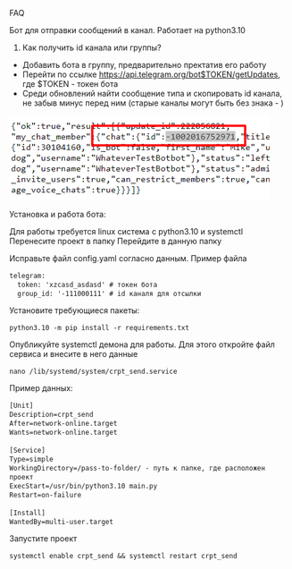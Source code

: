 FAQ

Бот для отправки сообщений в канал. Работает на python3.10

1. Как получить id канала или группы?
- Добавить бота в группу, предварительно пректатив его работу
- Перейти по ссылке https://api.telegram.org/bot$TOKEN/getUpdates, где $TOKEN - токен бота
- Среди обновлений найти сообщение типа и скопировать id канала, не забыв минус перед ним (старые каналы могут быть без знака - )

![img.png](img.png)


Установка и работа бота:

Для работы требуется linux система с python3.10 и systemctl
Перенесите проект в папку
Перейдите в данную папку

Исправьте файл config.yaml согласно данным. Пример файла
```
telegram:
  token: 'xzcasd_asdasd' # токен бота
  group_id: '-111000111' # id каналя для отсылки
```

Установите требующиеся пакеты:
```
python3.10 -m pip install -r requirements.txt
```
Опубликуйте systemctl демона для работы. Для этого откройте файл сервиса и внесите в него данные
```
nano /lib/systemd/system/crpt_send.service
```
Пример данных:
```
[Unit]
Description=crpt_send
After=network-online.target
Wants=network-online.target

[Service]
Type=simple
WorkingDirectory=/pass-to-folder/ - путь к папке, где расположен проект
ExecStart=/usr/bin/python3.10 main.py
Restart=on-failure

[Install]
WantedBy=multi-user.target
```
Запустите проект
```
systemctl enable crpt_send && systemctl restart crpt_send